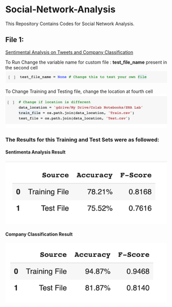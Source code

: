 # Social-Network-Analysis
This Repository Contains Codes for Social Network Analysis.



## File 1: 
[Sentimental Analysis on Tweets and Company Classification](https://github.com/shivammehta007/Social-Network-Analysis/blob/master/Sentimental_Analysis_and_company_classification.ipynb)

To Run Change the variable name for custom file : **test_file_name** present in the second cell
![Test File](https://github.com/shivammehta007/Social-Network-Analysis/blob/master/Sentimental_Analysis_Files/test_file_name.png?raw=true)

To Change Training and Testing file, change the location at fourth cell
![Change Location](https://github.com/shivammehta007/Social-Network-Analysis/blob/master/Sentimental_Analysis_Files/train_test_location.png?raw=true)


### The Results for this Training and Test Sets were as followed: 
#### Sentimenta Analysis Result
![Sentimental Analysis Result](https://github.com/shivammehta007/Social-Network-Analysis/blob/master/Sentimental_Analysis_Files/sentimental_analysis.png?raw=true)
#### Company Classification Result
![Company Classification Result](https://github.com/shivammehta007/Social-Network-Analysis/blob/master/Sentimental_Analysis_Files/company_classification.png?raw=true)
